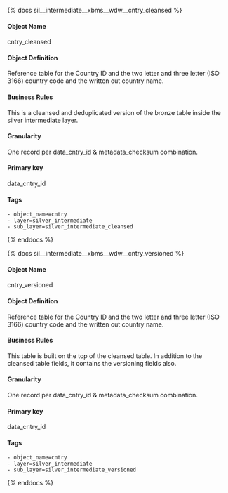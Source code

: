 {% docs sil__intermediate__xbms__wdw__cntry_cleansed %}

#### Object Name
cntry_cleansed

#### Object Definition
Reference table for the Country ID and the two letter and three letter (ISO 3166) country code and the written out country name.

#### Business Rules
This is a cleansed and deduplicated version of the bronze table inside the silver intermediate layer.

#### Granularity
One record per data_cntry_id & metadata_checksum combination.

#### Primary key
data_cntry_id

#### Tags
    - object_name=cntry
    - layer=silver_intermediate
    - sub_layer=silver_intermediate_cleansed

{% enddocs %}

{% docs sil__intermediate__xbms__wdw__cntry_versioned %}

#### Object Name
cntry_versioned

#### Object Definition
Reference table for the Country ID and the two letter and three letter (ISO 3166) country code and the written out country name.

#### Business Rules
This table is built on the top of the cleansed table. In addition to the cleansed table fields, it contains the versioning fields also.

#### Granularity
One record per data_cntry_id & metadata_checksum combination.

#### Primary key
data_cntry_id

#### Tags
    - object_name=cntry
    - layer=silver_intermediate
    - sub_layer=silver_intermediate_versioned

{% enddocs %}